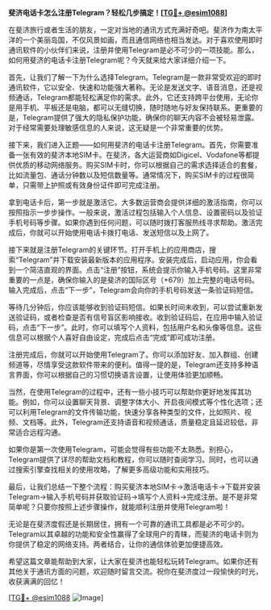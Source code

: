**斐济电话卡怎么注册Telegram？轻松几步搞定！[[TG💪+ @esim1088](https://t.me/s/esim1088)]**

在斐济旅行或者生活的朋友，一定对当地的通讯方式充满好奇吧。斐济作为南太平洋的一个美丽岛国，不仅风景如画，而且通信网络也相当发达。对于喜欢使用即时通讯软件的小伙伴们来说，注册并使用Telegram是必不可少的一项技能。那么，如何用斐济的电话卡注册Telegram呢？今天就来给大家详细介绍一下。

首先，让我们了解一下为什么选择Telegram。Telegram是一款非常受欢迎的即时通讯软件，它以安全、快速和功能强大著称。无论是发送文字、语音消息，还是视频通话，Telegram都能轻松满足你的需求。此外，它还支持跨平台使用，无论你是用手机、平板还是电脑，都可以无缝切换，随时随地与好友保持联系。更重要的是，Telegram提供了强大的隐私保护功能，确保你的聊天内容不会被轻易泄露。对于经常需要处理敏感信息的人来说，这无疑是一个非常重要的优势。

接下来，我们进入正题——如何用斐济的电话卡注册Telegram。首先，你需要准备一张有效的斐济本地SIM卡。在斐济，各大运营商如Digicel、Vodafone等都提供优质的移动网络服务。购买SIM卡时，你可以根据自己的需求选择适合的套餐，比如流量包、通话分钟数以及短信数量等。通常情况下，购买SIM卡的过程很简单，只需带上护照或有效身份证件即可完成注册。

拿到电话卡后，第一步就是激活它。大多数运营商会提供详细的激活指南，你可以按照指示一步步操作。一般来说，激活过程包括输入个人信息、设置密码以及验证手机号码等步骤。如果你遇到任何问题，可以随时拨打客服热线寻求帮助。激活完成后，你就可以开始使用电话卡拨打电话、发送短信以及上网了。

接下来就是注册Telegram的关键环节。打开手机上的应用商店，搜索“Telegram”并下载安装最新版本的应用程序。安装完成后，启动应用，你会看到一个简洁直观的界面。点击“注册”按钮，系统会提示你输入手机号码。这里非常重要的一点是，确保你输入的是斐济的国际区号（+679）加上完整的电话号码。输入完成后，点击“下一步”，Telegram会向你的手机号码发送一条验证码短信。

等待几分钟后，你应该能够收到验证码短信。如果长时间未收到，可以尝试重新发送验证码，或者检查是否有信号盲区影响接收。收到验证码后，在应用中输入验证码，点击“下一步”。此时，你可以填写个人资料，包括用户名和头像等信息。这些信息可以根据个人喜好自由设定，完成后点击“完成”即可成功注册。

注册完成后，你就可以开始使用Telegram了。你可以添加好友、加入群组、创建频道等，尽情享受这款软件带来的便利。值得一提的是，Telegram还支持多种语言界面，你可以根据自己的习惯切换语言设置，让使用体验更加顺畅。

当然，在使用Telegram的过程中，还有一些小技巧可以帮助你更好地发挥其功能。例如，你可以设置聊天背景、调整字体大小、开启夜间模式等个性化选项；还可以利用Telegram的文件传输功能，快速分享各种类型的文件，比如照片、视频、文档等。此外，Telegram还支持语音和视频通话，质量稳定且延迟较低，非常适合远程沟通。

如果你是第一次使用Telegram，可能会觉得有些功能不太熟悉。别担心，Telegram提供了详尽的帮助文档和教程，你可以随时查阅学习。同时，也可以通过搜索引擎查找相关的使用攻略，了解更多高级功能和实用技巧。

最后，让我们总结一下整个流程：购买斐济本地SIM卡→激活电话卡→下载并安装Telegram→输入手机号码并获取验证码→填写个人资料→完成注册。是不是非常简单呢？只要你按照上述步骤操作，就能顺利注册并使用Telegram啦！

无论是在斐济度假还是长期居住，拥有一个可靠的通讯工具都是必不可少的。Telegram以其卓越的功能和安全性赢得了全球用户的青睐，而斐济的电话卡则为你提供了稳定的网络支持。两者结合，让你的通信体验更加便捷高效。

希望这篇文章能帮助到大家，让大家在斐济也能轻松玩转Telegram。如果你还有其他关于通讯方面的问题，欢迎随时留言交流。祝你在斐济度过一段愉快的时光，收获满满的回忆！

[[TG💪+ @esim1088](https://t.me/s/esim1088) ![Image](https://i.postimg.cc/4NQfJmqS/Snipaste-2025-05-13-00-14-12.png)]